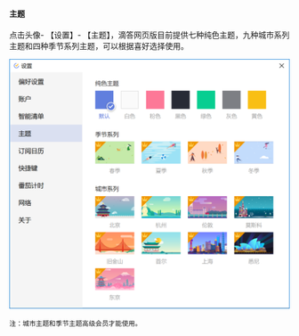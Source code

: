 #### 主题

点击头像- 【设置】- 【主题】，滴答网页版目前提供七种纯色主题，九种城市系列主题和四种季节系列主题，可以根据喜好选择使用。

![wintheme](../../images/Windows/account/pasted%20image%200%209.png)

`注：城市主题和季节主题高级会员才能使用。`

